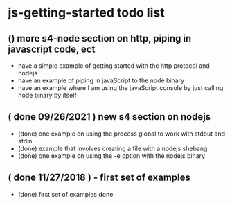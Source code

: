 # js-getting-started todo list

## () more s4-node section on http, piping in javascript code, ect
* have a simple example of getting started with the http protocol and nodejs
* have an example of piping in javaScript to the node binary
* have an example where I am using the javaScript console by just calling node binary by itself

## ( done 09/26/2021 ) new s4 section on nodejs
* (done) one example on using the process global to work with stdout and stdin
* (done) example that involves creating a file with a nodejs shebang
* (done) one example on using the -e option with the nodejs binary

## ( done 11/27/2018 ) - first set of examples
* (done) first set of examples done